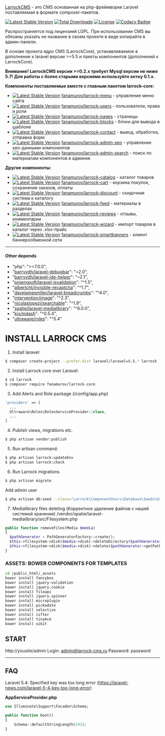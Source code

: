 

[LarrockCMS](https://github.com/Fanamurov/larrock-core) - это CMS основанная на php-фреймворке Laravel поставляемая в формате composer-пакетов.

[![Latest Stable Version](https://poser.pugx.org/fanamurov/larrock-core/v/stable)](https://packagist.org/packages/fanamurov/larrock-core) [![Total Downloads](https://poser.pugx.org/fanamurov/larrock-core/downloads)](https://packagist.org/packages/fanamurov/larrock-core) [![License](https://poser.pugx.org/fanamurov/larrock-core/license)](https://packagist.org/packages/fanamurov/larrock-core) [![Codacy Badge](https://api.codacy.com/project/badge/Grade/1a0fb19f2e024607a1d40260c8baa5e7)](https://www.codacy.com/app/Fanamurov/larrock-core?utm_source=github.com&amp;utm_medium=referral&amp;utm_content=Fanamurov/larrock-core&amp;utm_campaign=Badge_Grade)

Распространяется под лицензией LGPL. При использовании CMS вы обязаны указать ее название в своем проекте в виде копирайта в админ-панели.

В основе проекта ядро CMS (LarrockCore), устанавливаемое в дополнение к laravel версии >=5.5 и пакеты компонентов (дополнений к LarrockCore).

**Внимание! LarrockCMS версии >=0.2.x требует Mysql версии не ниже 5.7! Для работы с более старыми версиями используйте ветку 0.1.x.**

**Компоненты поставляемые вместе с главным пакетом larrock-core:**

* [![Latest Stable Version](https://poser.pugx.org/fanamurov/larrock-menu/v/stable)](https://packagist.org/packages/fanamurov/larrock-menu) [fanamurov/larrock-menu](https://github.com/Fanamurov/larrock-menu) - управление меню сайта
* [![Latest Stable Version](https://poser.pugx.org/fanamurov/larrock-users/v/stable)](https://packagist.org/packages/fanamurov/larrock-users) [fanamurov/larrock-users](https://github.com/Fanamurov/larrock-users) - пользователи, права и роли
* [![Latest Stable Version](https://poser.pugx.org/fanamurov/larrock-pages/v/stable)](https://packagist.org/packages/fanamurov/larrock-pages) [fanamurov/larrock-pages](https://github.com/Fanamurov/larrock-pages) - страницы
* [![Latest Stable Version](https://poser.pugx.org/fanamurov/larrock-blocks/v/stable)](https://packagist.org/packages/fanamurov/larrock-blocks) [fanamurov/larrock-blocks](https://github.com/Fanamurov/larrock-blocks) - блоки для вывода в шаблоне
* [![Latest Stable Version](https://poser.pugx.org/fanamurov/larrock-contact/v/stable)](https://packagist.org/packages/fanamurov/larrock-contact) [fanamurov/larrock-contact](https://github.com/Fanamurov/larrock-contact) - вывод, обработка, отправка форм
* [![Latest Stable Version](https://poser.pugx.org/fanamurov/larrock-admin-seo/v/stable)](https://packagist.org/packages/fanamurov/larrock-admin-seo) [fanamurov/larrock-admin-seo](https://github.com/Fanamurov/larrock-admin-seo) - управление seo-данными компонентов
* [![Latest Stable Version](https://poser.pugx.org/fanamurov/larrock-admin-search/v/stable)](https://packagist.org/packages/fanamurov/larrock-core) [fanamurov/larrock-admin-search](https://github.com/Fanamurov/larrock-admin-search) - поиск по материалам компонентов в админке

**Другие компоненты:**

* [![Latest Stable Version](https://poser.pugx.org/fanamurov/larrock-catalog/v/stable)](https://packagist.org/packages/fanamurov/larrock-catalog) [fanamurov/larrock-catalog](https://github.com/Fanamurov/larrock-catalog) - каталог товаров
* [![Latest Stable Version](https://poser.pugx.org/fanamurov/larrock-cart/v/stable)](https://packagist.org/packages/fanamurov/larrock-cart) [fanamurov/larrock-cart](https://github.com/Fanamurov/larrock-cart) - корзина покупок, сохранение заказов, оплаты
* [![Latest Stable Version](https://poser.pugx.org/fanamurov/larrock-discount/v/stable)](https://packagist.org/packages/fanamurov/larrock-discount) [fanamurov/larrock-discount](https://github.com/Fanamurov/larrock-discount) - скидочная система к каталогу
* [![Latest Stable Version](https://poser.pugx.org/fanamurov/larrock-feed/v/stable)](https://packagist.org/packages/fanamurov/larrock-feed) [fanamurov/larrock-feed](https://github.com/Fanamurov/larrock-feed) - материалы в разделах
* [![Latest Stable Version](https://poser.pugx.org/fanamurov/larrock-reviews/v/stable)](https://packagist.org/packages/fanamurov/larrock-reviews) [fanamurov/larrock-reviews](https://github.com/Fanamurov/larrock-reviews) - отзывы, комментарии
* [![Latest Stable Version](https://poser.pugx.org/fanamurov/larrock-wizard/v/stable)](https://packagist.org/packages/fanamurov/larrock-wizard) [fanamurov/larrock-wizard](https://github.com/Fanamurov/larrock-wizard) - импорт товаров в каталог через .xlsx-прайс
* [![Latest Stable Version](https://poser.pugx.org/fanamurov/larrock-smartbanners/v/stable)](https://packagist.org/packages/fanamurov/larrock-smartbanners) [fanamurov/larrock-smartbanners](https://github.com/Fanamurov/larrock-smartbanners) - клиент баннерообменной сети


***

#### Other depends
- "php": ">=7.0.0",
- "[barryvdh/laravel-debugbar](https://github.com/barryvdh/laravel-debugbar)": "~2.0",
- "[barryvdh/laravel-ide-helper](https://github.com/barryvdh/laravel-ide-helper)": "~2.1",
- "[proengsoft/laravel-jsvalidation](https://github.com/proengsoft/laravel-jsvalidation)": "^1.5",
- "[albertcht/invisible-recaptcha](https://github.com/albertcht/invisible-recaptcha)": "^1.7",
- "[davejamesmiller/laravel-breadcrumbs](https://github.com/davejamesmiller/laravel-breadcrumbs)": "^4.0",
- "[intervention/image](https://github.com/Intervention/image)": "^2.3",
- "[nicolaslopezj/searchable](https://github.com/nicolaslopezj/searchable)": "^1.9",
- "[spatie/laravel-medialibrary](https://github.com/spatie/laravel-medialibrary)": "^6.0.0",
- "[kix/mdash](https://github.com/kix/mdash-bundle)": "^0.5.4",
- "[ultraware/roles](https://github.com/ultraware/roles)": "^5.4"


# INSTALL LARROCK CMS

1. Install laravel:
  ```sh
  $ composer create-project --prefer-dist laravel/laravel=5.5.* larrock
  ```

2. Install Larrock core over Laravel:
  ```sh
  $ cd larrock
  $ composer require fanamurov/larrock-core
  ```

3. Add Alerts and Role package (/config/app.php)
  ```php
  'providers' => [
    ...
    Ultraware\Roles\RolesServiceProvider::class,
    ...
  ]
  ```

4. Publish views, migrations etc.
  ```sh
  $ php artisan vendor:publish
  ```
       
5. Run artisan command:
  ```sh
  $ php artisan larrock:updateEnv
  $ php artisan larrock:check
  ```
  
  
6. Run Larrock migrations
  ```sh
  $ php artisan migrate
  ```
  Add admin user
  ```sh
  $ php artisan db:seed --class="Larrock\ComponentUsers\Database\Seeds\UsersTableSeeder"
  ```

7. Medialibrary files deleting (Корректное удаление файлов с нашей системой хранения)
  /vendor/spatie/laravel-medialibrary/src/Filesystem.php
  ```php
  public function removeFiles(Media $media)
  {
    $pathGenerator = PathGeneratorFactory::create();
    $this->filesystem->disk($media->disk)->deleteDirectory($pathGenerator->getPathForConversions($media));
    $this->filesystem->disk($media->disk)->delete($pathGenerator->getPath($media) .'/'. $media->file_name);
  }
  ```
  
### ASSETS: BOWER COMPONENTS FOR TEMPLATES
```sh
cd /public_html/_assets
bower install fancybox
bower install jquery-validation
bower install jquery.cookie
bower install fileapi
bower install jquery.spinner
bower install microplugin
bower install pickadate
bower install selectize
bower install sifter
bower install tinymce
bower install uikit
```

## START
http://yousite/admin
Login: admin@larrock-cms.ru
Password: password


----------


## FAQ
Laravel 5.4: Specified key was too long error (https://laravel-news.com/laravel-5-4-key-too-long-error)

  **AppServiceProvider.php**
  
  ```php
  use Illuminate\Support\Facades\Schema;
  
  public function boot()
  {
      Schema::defaultStringLength(191);
  }
  ```